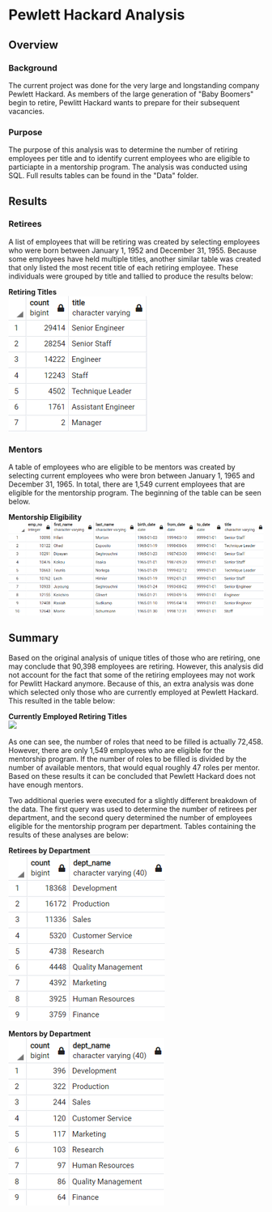 # Pewlett Hackard Analysis
## Overview
### Background
The current project was done for the very large and longstanding company Pewlett Hackard. As members of the large generation of "Baby Boomers" begin to retire, Pewlitt Hackard wants to prepare for their subsequent vacancies. 

### Purpose
The purpose of this analysis was to determine the number of retiring employees per title and to identify current employees who are eligible to particiapte in a mentorship program. The analysis was conducted using SQL. Full results tables can be found in the "Data" folder. 

## Results
### Retirees
A list of employees that will be retiring was created by selecting employees who were born between January 1, 1952 and December 31, 1955. Because some employees have held multiple titles, another similar table was created that only listed the most recent title of each retiring employee. These individuals were grouped by title and tallied to produce the results below: 

**Retiring Titles**  
![](Resources/retiring_titles.png)

### Mentors 
A table of employees who are eligible to be mentors was created by selecting current employees who were bron between January 1, 1965 and December 31, 1965. In total, there are 1,549 current employees that are eligible for the mentorship program. The beginning of the table can be seen below. 

**Mentorship Eligibility**  
![](Resources/mentorship_eligibility.png)

## Summary 
Based on the original analysis of unique titles of those who are retiring, one may conclude that 90,398 employees are retiring. However, this analysis did not account for the fact that some of the retiring employees may not work for Pewlitt Hackard anymore. Because of this, an extra analysis was done which selected only those who are currently employed at Pewlett Hackard. This resulted in the table below: 

**Currently Employed Retiring Titles**  
![](Resources/current_retiringtitles.png)

As one can see, the number of roles that need to be filled is actually 72,458. However, there are only 1,549 employees who are eligible for the mentorship program. If the number of roles to be filled is divided by the number of available mentors, that would equal roughly 47 roles per mentor. Based on these results it can be concluded that Pewlett Hackard does not have enough mentors. 

Two additional queries were executed for a slightly different breakdown of the data. The first query was used to determine the number of retirees per department, and the second query determined the number of employees eligible for the mentorship program per department. Tables containing the results of these analyses are below: 

**Retirees by Department**  
![](Resources/dept_retirees.png)

**Mentors by Department**  
![](Resources/dept_mentors.png)

